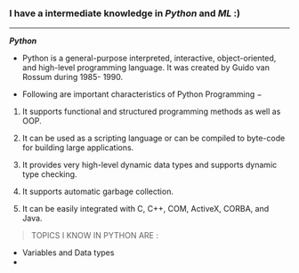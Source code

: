 

### I have a intermediate knowledge in ***Python*** and ***ML***  :)

---
***Python***
* Python is a general-purpose interpreted, interactive, object-oriented, and high-level programming language. It was created by Guido van Rossum during 1985- 1990. 

* Following are important characteristics of Python Programming −

 1. It supports functional and structured programming methods as well as OOP.

2. It can be used as a scripting language or can be compiled to byte-code for building large applications.

3. It provides very high-level dynamic data types and supports dynamic type checking.

4. It supports automatic garbage collection.

5. It can be easily integrated with C, C++, COM, ActiveX, CORBA, and Java.




>TOPICS I KNOW IN PYTHON ARE :
 * Variables and Data types
 *

